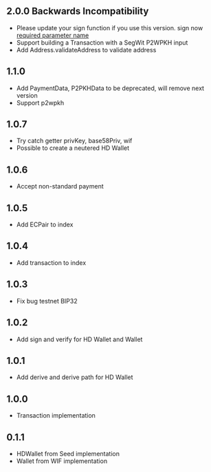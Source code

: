 ## 2.0.0 **Backwards Incompatibility**
- Please update your sign function if you use this version. sign now [required parameter name](https://github.com/anicdh/bitcoin_flutter/blob/master/lib/src/transaction_builder.dart#L121)
- Support  building a Transaction with a SegWit P2WPKH input
- Add Address.validateAddress to validate address

## 1.1.0

- Add PaymentData, P2PKHData to be deprecated, will remove next version
- Support p2wpkh

## 1.0.7

- Try catch getter privKey, base58Priv, wif
- Possible to create a neutered HD Wallet

## 1.0.6

- Accept non-standard payment

## 1.0.5

- Add ECPair to index

## 1.0.4

- Add transaction to index

## 1.0.3

- Fix bug testnet BIP32

## 1.0.2

- Add sign and verify for HD Wallet and Wallet

## 1.0.1

- Add derive and derive path for HD Wallet

## 1.0.0

- Transaction implementation

## 0.1.1

- HDWallet from Seed implementation
- Wallet from WIF implementation
